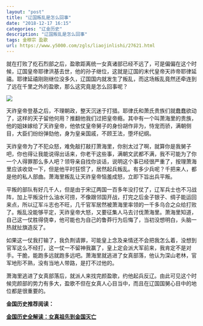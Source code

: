```yaml
---
layout: "post"
title: "辽国叛乱是怎么回事"
date: "2018-12-17 16:15"
categories: "辽金历史"
description: "辽国叛乱是怎么回事"
tags: 金穆宗 盈歌
url: https://www.y5000.com/zgls/liaojinlishi/27621.html
---
```






就在打败了纥石烈部之后，盈歌距离统一女真诸部已经不远了，可是偏偏在这个时候，辽国皇帝耶律洪基去世，他的孙子继位，这就是辽国的末代皇帝天祚帝耶律延禧。耶律延禧刚刚继位没多久，辽国国内就发生了叛乱，而这场叛乱竟然还牵连到了远在千里之外的盈歌，那么这究竟是怎么回事呢？

![](https://img.y5000.com/uploads/allimg/180115/8-1P11511042R39.jpg)

天祚皇帝登基之后，不理朝政，整天沉迷于打猎。耶律氏和萧氏贵族们就蠢蠢欲动了，这样的天子留他何用？推翻他我们过把皇帝瘾。其中有一个叫萧海里的贵族，他的姐妹嫁给了天祚皇帝，他依仗皇帝舅子的身份胡作非为，恃宠而骄，满朝侧目，大臣们纷纷弹劾他，身为皇亲国戚，不顾王法，堕坏纪纲。

天祚皇帝为了不犯众怒，难免敲打敲打萧海里，你别太过了啊，就算你是我舅子吧，你也得让我能说得出话来，你老干这些事，满朝文武都不满，我不可能为了你一个人得罪那么多人吧？领导亲自找你谈话，说明这个事已经很严重了，按理萧海里应该收敛一下，但是他平时狂惯了，居然起兵叛乱。有多少兵呢？千把来人，都是他的私人部曲。萧海里叛乱让天祚皇帝恼羞成怒，立即下旨出兵平叛。

平叛的部队有好几千人，但是由于宋辽两国一百多年没打仗了，辽军兵士也不习战阵，加上平叛没什么油水可捞，不像跟邻国开战，打完之后金子银子、绸子能运回来点，所以辽军斗志也不旺，几千官军居然被萧海里率领的一千多乌合之众给打败了。叛乱没能够平定，天祚皇帝大怒，又要征集人马去讨伐萧海里。萧海里知道，自己这一仗胜得侥幸，他可能也为自己的鲁莽行为后悔了，当初没想明白，头脑一热就扯旗造反了。

如果这一仗我打输了，我负荆请罪，可能皇上念及亲情还不会把我怎么着，没想到官军这么不经打，这一仗一不留神我赢了，皇上定会派大军前来，我肯定不是对手。干脆，能跑多远就跑多远吧。萧海里就逃进了女真部落，他认为深山老林，官军地形不熟，没有当地人带路，是打不过他的。

萧海里逃进了女真部落后，就派人来找完颜盈歌，约他起兵反辽。由此可见这个时候完颜部的势力有多大，盈歌不但在女真人心目当中，而且在辽国国舅心目中的地位都是很重要的。

**金国历史推荐阅读：**

**[金国历史全解读：女真祖先到金国灭亡](https://www.y5000.com/zgls/liaojinlishi/2018/0115/27654.html)**
